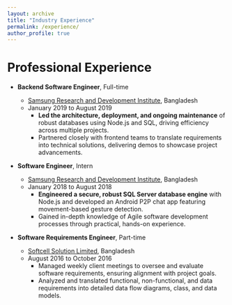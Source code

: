 ```yaml
---
layout: archive
title: "Industry Experience"
permalink: /experience/
author_profile: true
---
```

# Professional Experience
- <b>Backend Software Engineer</b>, Full-time
    - [Samsung Research and Development Institute](https://research.samsung.com/srbd), Bangladesh
    - January 2019 to August 2019
        - <b>Led the architecture, deployment, and ongoing maintenance</b> of robust databases using Node.js and SQL, driving efficiency across multiple projects.
        - Partnered closely with frontend teams to translate requirements into technical solutions, delivering demos to showcase project advancements.
     
- <b>Software Engineer</b>, Intern
    - [Samsung Research and Development Institute](https://research.samsung.com/srbd), Bangladesh
    - January 2018 to August 2018
        - <b>Engineered a secure, robust SQL Server database engine</b> with Node.js and developed an Android P2P chat app featuring movement-based gesture detection.
        - Gained in-depth knowledge of Agile software development processes through practical, hands-on experience.

- <b>Software Requirements Engineer</b>, Part-time
    - [Softcell Solution Limited](https://softcellbd.net/), Bangladesh
    - August 2016 to October 2016
        - Managed weekly client meetings to oversee and evaluate software requirements, ensuring alignment with project goals.
        - Analyzed and translated functional, non-functional, and data requirements into detailed data flow diagrams, class, and data models.
